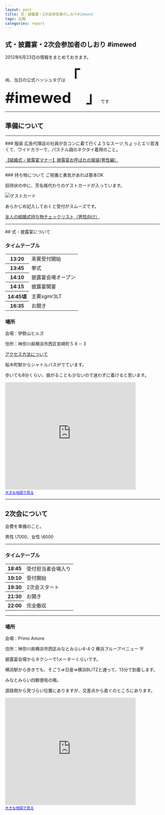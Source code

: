 ```yaml
---
layout: post
title: 式・披露宴・2次会参加者のしおり#imewed
tags: 広報
categories: report 
---
```

 式・披露宴・2次会参加者のしおり #imewed
-----------------

2012年6月23日の情報をまとめておきます。

尚、当日の公式ハッシュタグは<font size=22><strong>「　#imewed　」</strong></font>です


<hr />

## 準備について
<hr />
### 服装
広告代理店の社員が合コンに着て行くようなスーツ,ちょっとエリ首浅くて、ワイドカラーで、パステル調のネクタイ着用のこと。

[【結婚式・披露宴マナー】披露宴お呼ばれの服装(男性編）](http://allabout.co.jp/gm/gc/71880/)

<hr />
### 持ち物について
ご祝儀と勇気があれば基本OK

招待状の中に、芳名帳代わりのゲストカードが入っています。

![ゲストカード](http://paper.piary.jp/guestcard/images/explanation2.jpg)

あらかじめ記入しておくと受付がスムーズです。


[友人の結婚式持ち物チェックリスト（男性向け）](http://awa.hatenablog.jp/entry/20120426/1335417453)

<hr />
## 式・披露宴について

### タイムテーブル

<table>
<tr><th>13:20</th><td>来賓受付開始</td></tr> 
<tr><th>13:45</th><td>挙式</td></tr>
<tr><th>14:10</th><td>披露宴会場オープン</td></tr>
<tr><th>14:15</th><td>披露宴開宴</td></tr>
<tr><th>14:45頃</th><td>主賓sgmr3LT</td></tr>
<tr><th>16:35</th><td>お開き</td></tr>
</table>


### 場所
会場：伊勢山ヒルズ

住所：神奈川県横浜市西区宮崎町５８－３

[アクセス方法について](http://iseyamahills.jp/access/index.html)

桜木町駅からシャトルバスがでています。

歩いても8分くらい、曲がることも少ないので迷わずに着けると思います。


<iframe width="425" height="350" frameborder="0" scrolling="no" marginheight="0" marginwidth="0" src="https://maps.google.co.jp/maps?q=%E4%BC%8A%E5%8B%A2%E5%B1%B1%E3%83%92%E3%83%AB%E3%82%BA&amp;ie=UTF8&amp;hl=ja&amp;hq=%E4%BC%8A%E5%8B%A2%E5%B1%B1%E3%83%92%E3%83%AB%E3%82%BA&amp;hnear=%E7%A5%9E%E5%A5%88%E5%B7%9D%E7%9C%8C%E6%A8%AA%E6%B5%9C%E5%B8%82&amp;ll=35.451087,139.626202&amp;spn=0.021185,0.042272&amp;t=m&amp;z=14&amp;iwloc=A&amp;brcurrent=3,0x60185c6e6db102ff:0x5db4e82b559fa853,0&amp;cid=3237307528305058733&amp;output=embed">
</iframe>
<br />
<small>
<a href="https://maps.google.co.jp/maps?q=%E4%BC%8A%E5%8B%A2%E5%B1%B1%E3%83%92%E3%83%AB%E3%82%BA&amp;ie=UTF8&amp;hl=ja&amp;hq=%E4%BC%8A%E5%8B%A2%E5%B1%B1%E3%83%92%E3%83%AB%E3%82%BA&amp;hnear=%E7%A5%9E%E5%A5%88%E5%B7%9D%E7%9C%8C%E6%A8%AA%E6%B5%9C%E5%B8%82&amp;ll=35.451087,139.626202&amp;spn=0.021185,0.042272&amp;t=m&amp;z=14&amp;iwloc=A&amp;brcurrent=3,0x60185c6e6db102ff:0x5db4e82b559fa853,0&amp;cid=3237307528305058733&amp;source=embed" style="color:#0000FF;text-align:left">大きな地図で見る</a>
</small>


<hr />

## 2次会について

会費を準備のこと。

男性 \7000、女性 \6000

<hr />

### タイムテーブル

<table>
<tr><th>18:45</th><td>受付担当者会場入り</td></tr>
<tr><th>19:10</th><td>受付開始</td></tr> 
<tr><th>19:30</th><td>2次会スタート</td></tr>
<tr><th>21:30</th><td>お開き</td></tr>
<tr><th>22:00</th><td>完全撤収</td></tr>
</table>

<hr />

### 場所
会場：Primo Amore

住所：神奈川県横浜市西区みなとみらい4-4-2 横浜ブルーアベニュー 1F

披露宴会場からタクシーで1メーターくらいです。

横浜駅から歩きでも、そごう⇒日産⇒横浜BLITZと通って、13分で到着します。

みなとみらい四郵便局の隣。

道路側から見づらい位置にありますが、交差点から直ぐのところにあります。




<iframe width="425" height="350" frameborder="0" scrolling="no" marginheight="0" marginwidth="0" src="https://maps.google.co.jp/maps?f=q&amp;source=s_q&amp;hl=ja&amp;geocode=&amp;q=%E3%83%97%E3%83%AA%E3%83%A2%E3%82%A2%E3%83%A2%E3%83%BC%E3%83%AC&amp;aq=&amp;sll=35.460513,139.62769&amp;sspn=0.010591,0.021136&amp;brcurrent=3,0x60185c42f971e1ff:0x702e95bea7adb044,0&amp;ie=UTF8&amp;hq=%E3%83%97%E3%83%AA%E3%83%A2%E3%82%A2%E3%83%A2%E3%83%BC%E3%83%AC&amp;hnear=&amp;t=m&amp;z=14&amp;iwloc=A&amp;cid=13179246187993027002&amp;ll=35.460198,139.627101&amp;output=embed">
</iframe>
<br />
<small>
<a href="https://maps.google.co.jp/maps?f=q&amp;source=embed&amp;hl=ja&amp;geocode=&amp;q=%E3%83%97%E3%83%AA%E3%83%A2%E3%82%A2%E3%83%A2%E3%83%BC%E3%83%AC&amp;aq=&amp;sll=35.460513,139.62769&amp;sspn=0.010591,0.021136&amp;brcurrent=3,0x60185c42f971e1ff:0x702e95bea7adb044,0&amp;ie=UTF8&amp;hq=%E3%83%97%E3%83%AA%E3%83%A2%E3%82%A2%E3%83%A2%E3%83%BC%E3%83%AC&amp;hnear=&amp;t=m&amp;z=14&amp;iwloc=A&amp;cid=13179246187993027002&amp;ll=35.460198,139.627101" style="color:#0000FF;text-align:left">大きな地図で見る</a>
</small>


